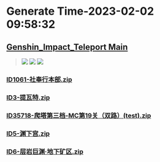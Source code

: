 # Generate Time-2023-02-02 09:58:32

## [Genshin_Impact_Teleport Main](https://github.com/Sam5440/Genshin_Impact_Teleport/edit/main/README.md)

>![](https://komarev.com/ghpvc/?username=done439)
>![](https://komarev.com/ghpvc/?username=done438)
>![](https://komarev.com/ghpvc/?username=done437)

### [ID1061-社奉行本部.zip](https://raw.githubusercontent.com/Sam5440/Genshin_Impact_Teleport/download/AutoGeneratePoint/Points%28Raw%29%5Bcn-en-ru%5D/zh-cn/Item/ID1061-%E7%A4%BE%E5%A5%89%E8%A1%8C%E6%9C%AC%E9%83%A8.zip)

### [ID3-提瓦特.zip](https://raw.githubusercontent.com/Sam5440/Genshin_Impact_Teleport/download/AutoGeneratePoint/Points%28Raw%29%5Bcn-en-ru%5D/zh-cn/Item/ID3-%E6%8F%90%E7%93%A6%E7%89%B9.zip)

### [ID35718-爬塔第三档-MC第19关（双路）(test).zip](https://raw.githubusercontent.com/Sam5440/Genshin_Impact_Teleport/download/AutoGeneratePoint/Points%28Raw%29%5Bcn-en-ru%5D/zh-cn/Item/ID35718-%E7%88%AC%E5%A1%94%E7%AC%AC%E4%B8%89%E6%A1%A3-MC%E7%AC%AC19%E5%85%B3%EF%BC%88%E5%8F%8C%E8%B7%AF%EF%BC%89%28test%29.zip)

### [ID5-渊下宫.zip](https://raw.githubusercontent.com/Sam5440/Genshin_Impact_Teleport/download/AutoGeneratePoint/Points%28Raw%29%5Bcn-en-ru%5D/zh-cn/Item/ID5-%E6%B8%8A%E4%B8%8B%E5%AE%AB.zip)

### [ID6-层岩巨渊·地下矿区.zip](https://raw.githubusercontent.com/Sam5440/Genshin_Impact_Teleport/download/AutoGeneratePoint/Points%28Raw%29%5Bcn-en-ru%5D/zh-cn/Item/ID6-%E5%B1%82%E5%B2%A9%E5%B7%A8%E6%B8%8A%C2%B7%E5%9C%B0%E4%B8%8B%E7%9F%BF%E5%8C%BA.zip)

